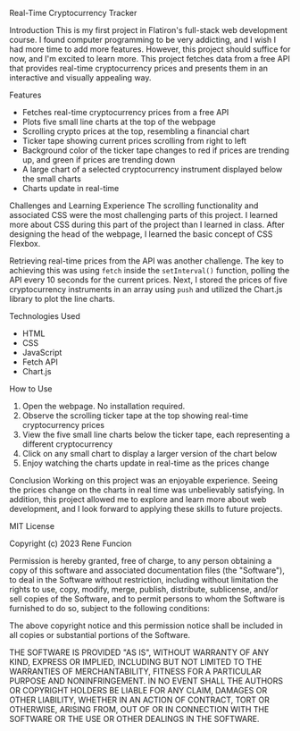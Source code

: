 Real-Time Cryptocurrency Tracker

Introduction
This is my first project in Flatiron's full-stack web development course. I found computer programming to be very addicting, and I wish I had more time to add more features. However, this project should suffice for now, and I'm excited to learn more. This project fetches data from a free API that provides real-time cryptocurrency prices and presents them in an interactive and visually appealing way.

Features
- Fetches real-time cryptocurrency prices from a free API
- Plots five small line charts at the top of the webpage
- Scrolling crypto prices at the top, resembling a financial chart
- Ticker tape showing current prices scrolling from right to left
- Background color of the ticker tape changes to red if prices are trending up, and green if prices are trending down
- A large chart of a selected cryptocurrency instrument displayed below the small charts
- Charts update in real-time

Challenges and Learning Experience
The scrolling functionality and associated CSS were the most challenging parts of this project. I learned more about CSS during this part of the project than I learned in class. After designing the head of the webpage, I learned the basic concept of CSS Flexbox.

Retrieving real-time prices from the API was another challenge. The key to achieving this was using `fetch` inside the `setInterval()` function, polling the API every 10 seconds for the current prices. Next, I stored the prices of five cryptocurrency instruments in an array using `push` and utilized the Chart.js library to plot the line charts.

Technologies Used
- HTML
- CSS
- JavaScript
- Fetch API
- Chart.js

How to Use
1. Open the webpage.  No installation required.
2. Observe the scrolling ticker tape at the top showing real-time cryptocurrency prices
3. View the five small line charts below the ticker tape, each representing a different cryptocurrency
4. Click on any small chart to display a larger version of the chart below
5. Enjoy watching the charts update in real-time as the prices change

Conclusion
Working on this project was an enjoyable experience. Seeing the prices change on the charts in real time was unbelievably satisfying. In addition, this project allowed me to explore and learn more about web development, and I look forward to applying these skills to future projects.


MIT License

Copyright (c) 2023 Rene Funcion

Permission is hereby granted, free of charge, to any person obtaining a copy
of this software and associated documentation files (the "Software"), to deal
in the Software without restriction, including without limitation the rights
to use, copy, modify, merge, publish, distribute, sublicense, and/or sell
copies of the Software, and to permit persons to whom the Software is
furnished to do so, subject to the following conditions:

The above copyright notice and this permission notice shall be included in all
copies or substantial portions of the Software.

THE SOFTWARE IS PROVIDED "AS IS", WITHOUT WARRANTY OF ANY KIND, EXPRESS OR
IMPLIED, INCLUDING BUT NOT LIMITED TO THE WARRANTIES OF MERCHANTABILITY,
FITNESS FOR A PARTICULAR PURPOSE AND NONINFRINGEMENT. IN NO EVENT SHALL THE
AUTHORS OR COPYRIGHT HOLDERS BE LIABLE FOR ANY CLAIM, DAMAGES OR OTHER
LIABILITY, WHETHER IN AN ACTION OF CONTRACT, TORT OR OTHERWISE, ARISING FROM,
OUT OF OR IN CONNECTION WITH THE SOFTWARE OR THE USE OR OTHER DEALINGS IN THE
SOFTWARE.
